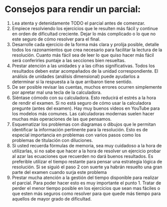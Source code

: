 # Consejos para rendir un parcial:

1.	Lea atenta y detenidamente TODO el parcial antes de comenzar.
2.	Empiece resolviendo los ejercicios que le resulten más fácil y continue en orden de dificultad creciente. Dejar lo más complicado o lo que no este seguro de cómo resolver para el final.
3.	Desarrolle cada ejercicio de la forma más clara y prolija posible, detalle todos los razonamientos que crea necesario para facilitar la lectura de la resolución. Cuanto más fácil sea de leer lo que quiso hacer más fácil será conferirles puntaje a las secciones bien resueltas.
4.	Prestar atención a las unidades y a las cifras significativas. Todos los resultados deben estar acompañados de la unidad correspondiente. El análisis de unidades (análisis dimensional) puede ayudarlos a determinar si la respuesta a la que arribaron tiene sentido.
5.	De ser posible revisar las cuentas, muchos errores ocurren simplemente por apretar mal una tecla de la calculadora. 
6.	Siéntase cómodo con su calculadora. Esto reducirá el estrés a la hora de rendir el examen. Si no está seguro de cómo usar la calculadora pregunte (antes del examen). Hay muy buenos videos en YouTube para los modelos más comunes. Las calculadoras modernas suelen hacer muchas más operaciones de las que pensamos.
7.	Esquematizar los problemas con diagramas o dibujos que le permitan identificar la información pertinente para la resolución. Esto es de especial importancia en problemas con varios pasos como los problemas de titulación con diluciones.
8.	Si usted recuerda fórmulas de memoria, sea muy cuidadoso a la hora de utilizarlas, si no sabe que hacer a la hora de resolver un ejercicio probar al azar las ecuaciones que recuerden no dará buenos resultados. Es preferible utilizar el tiempo restante para pensar una estrategia lógica de resolución. Si se siguió el paso 2 con suerte ya habrán resuelto una gran parte del examen cuando surja este problema
9.	Prestar mucha atención a la gestión del tiempo disponible para realizar el parcial. Para poder hacer esto es muy importante el punto 1. Tratar de perder el menor tiempo posible en los ejercicios que sean mas fáciles o que esten más seguros como resolver para que quede más tiempo para aquellos de mayor grado de dificultad.
